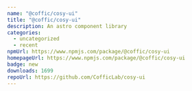 ```yaml
---
name: "@coffic/cosy-ui"
title: "@coffic/cosy-ui"
description: An astro component library
categories:
  - uncategorized
  - recent
npmUrl: https://www.npmjs.com/package/@coffic/cosy-ui
homepageUrl: https://www.npmjs.com/package/@coffic/cosy-ui
badge: new
downloads: 1699
repoUrl: https://github.com/CofficLab/cosy-ui
---
```


